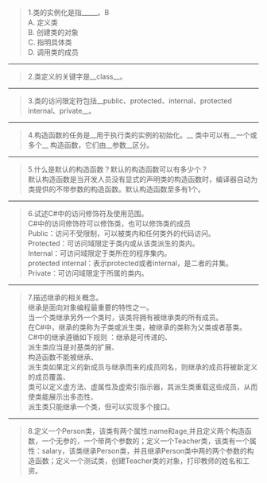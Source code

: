 >1.类的实例化是指_____。B  
    A.  定义类  
    B.  创建类的对象  
    C.  指明具体类  
    D.  调用类的成员  
***
>2.类定义的关键字是__class__。  
***
>3.类的访问限定符包括__public、protected、internal、protected internal、private__。  
***
>4.构造函数的任务是__用于执行类的实例的初始化。__  类中可以有__一个或多个__  构造函数，它们由__参数__区分。  
***
>5.什么是默认的构造函数？默认的构造函数可以有多少个？  
  默认构造函数是当开发人员没有显式的声明类的构造函数时，编译器自动为类提供的不带参数的构造函数。默认构造函数至多有1个。  
***
>6.试述C#中的访问修饰符及使用范围。  
   C#中的访问修饰符可以修饰类，也可以修饰类的成员  
Public：访问不受限制，可以被类内和任何类外的代码访问。  
Protected：可访问域限定于类内或从该类派生的类内。  
Internal：可访问域限定于类所在的程序集内。  
protected internal：表示protected或者internal，是二者的并集。  
Private：可访问域限定于所属的类内。  
***
>7.描述继承的相关概念。  
  继承是面向对象编程最重要的特性之一。  
当一个类继承另外一个类时，该类将拥有被继承类的所有成员。  
在C#中，继承的类称为子类或派生类，被继承的类称为父类或者基类。  
C#中的继承遵循如下规则 ：继承是可传递的、  
派生类应当是对基类的扩展、  
构造函数不能被继承、  
派生类如果定义的新成员与继承而来的成员同名，则继承的成员将被新定义的成员覆盖、  
类可以定义虚方法、虚属性及虚索引指示器，其派生类重载这些成员，从而使类能展示出多态性、  
派生类只能继承一个类，但可以实现多个接口。  
***
>8.定义一个Person类，该类有两个属性:name和age,并且定义两个构造函数，一个无参的，一个带两个参数的；定义一个Teacher类，该类有一个属性：salary，该类继承Person类，并且继承Person类中两的两个参数的构造函数；定义一个测试类，创建Teacher类的对象，打印教师的姓名和工资。
